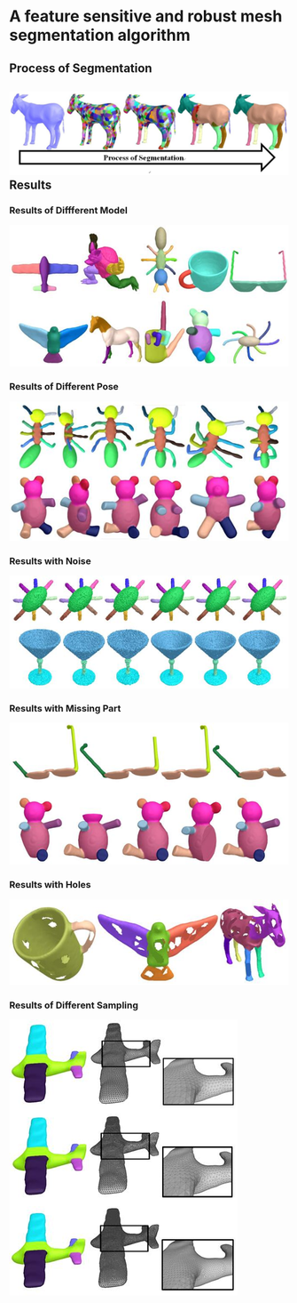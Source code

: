 A feature sensitive and robust mesh segmentation algorithm
==========================================================
Process of Segmentation
-----------------------
![](https://github.com/JackFrost168/Mesh-Segmentation/raw/master/imgs/ProcessOfSegmentation.jpg)
Results
-------
### Results of Diffferent Model 
![](https://github.com/JackFrost168/Mesh-Segmentation/raw/master/imgs/differentclass.jpg)
### Results of Different Pose
![](https://github.com/JackFrost168/Mesh-Segmentation/raw/master/imgs/DifferentPose.jpg)
### Results with Noise
![](https://github.com/JackFrost168/Mesh-Segmentation/raw/master/imgs/WithNoise.jpg)
### Results with Missing Part
![](https://github.com/JackFrost168/Mesh-Segmentation/raw/master/imgs/WithMissingPart.jpg)
### Results with Holes
![](https://github.com/JackFrost168/Mesh-Segmentation/raw/master/imgs/WithHoles.jpg)
### Results of Different Sampling
![](https://github.com/JackFrost168/Mesh-Segmentation/raw/master/imgs/DifferentSampling.jpg)
